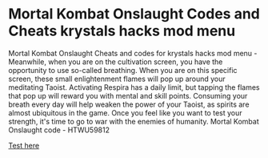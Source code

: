 # Mortal Kombat Onslaught Codes and Cheats krystals hacks mod menu

Mortal Kombat Onslaught Cheats and codes for krystals hacks mod menu - Meanwhile, when you are on the cultivation screen, you have the opportunity to use so-called breathing. When you are on this specific screen, these small enlightenment flames will pop up around your meditating Taoist. Activating Respira has a daily limit, but tapping the flames that pop up will reward you with mental and skill points. Consuming your breath every day will help weaken the power of your Taoist, as spirits are almost ubiquitous in the game. Once you feel like you want to test your strength, it's time to go to war with the enemies of humanity. Mortal Kombat Onslaught code - HTWU59812

[Test here](https://play.eslgaming.com/player/myinfos/19697411/)

